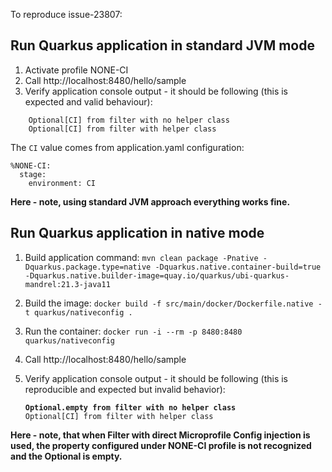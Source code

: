 To reproduce issue-23807:

## Run Quarkus application in standard JVM mode
1. Activate profile NONE-CI 
2. Call http://localhost:8480/hello/sample 
3. Verify application console output - it should be following (this is expected and valid behaviour):
```    
    Optional[CI] from filter with no helper class
    Optional[CI] from filter with helper class
```
The `CI` value comes from application.yaml configuration:

```
%NONE-CI:
  stage:
    environment: CI
```

**Here - note, using standard JVM approach everything works fine.**

## Run Quarkus application in native mode
1. Build application command:
`mvn clean package -Pnative -Dquarkus.package.type=native -Dquarkus.native.container-build=true -Dquarkus.native.builder-image=quay.io/quarkus/ubi-quarkus-mandrel:21.3-java11`

2. Build the image:
`docker build -f src/main/docker/Dockerfile.native -t quarkus/nativeconfig .`

3. Run the container:
`docker run -i --rm -p 8480:8480 quarkus/nativeconfig`

4. Call http://localhost:8480/hello/sample 

5. Verify application console output - it should be following (this is reproducible and expected but invalid behavior):
    
    **`Optional.empty from filter with no helper class`** <br />
    `Optional[CI] from filter with helper class`

**Here - note, that when Filter with direct Microprofile Config injection is used, the property configured under NONE-CI profile is not recognized and the Optional is empty.**

